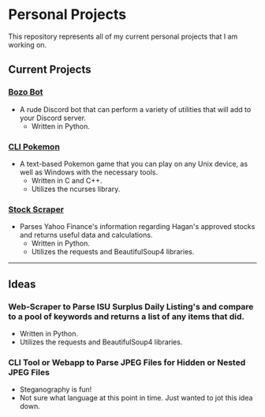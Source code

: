 # **Personal Projects**
 This repository represents all of my current personal projects that I am working on.

## **Current Projects**

 ### [Bozo Bot](https://github.com/damdalf/Personal-Projects/tree/main/discord_bot)
 * A rude Discord bot that can perform a variety of utilities that will add to your Discord server.
    * Written in Python.

### [CLI Pokemon](https://github.com/damdalf/Personal-Projects/tree/main/cli_pokemon)
* A text-based Pokemon game that you can play on any Unix device, as well as Windows with the necessary tools.
    * Written in C and C++.
    * Utilizes the ncurses library.

 ### [Stock Scraper](https://github.com/damdalf/Personal-Projects/tree/main/stock_scraper)
 * Parses Yahoo Finance's information regarding Hagan's approved stocks and returns useful data and calculations.
    * Written in Python.
    * Utilizes the requests and BeautifulSoup4 libraries.
---
## **Ideas**
### Web-Scraper to Parse ISU Surplus Daily Listing's and compare to a pool of keywords and returns a list of any items that did.
* Written in Python.
* Utilizes the requests and BeautifulSoup4 libraries.

### CLI Tool or Webapp to Parse JPEG Files for Hidden or Nested JPEG Files
* Steganography is fun!
* Not sure what language at this point in time. Just wanted to jot this idea down.
